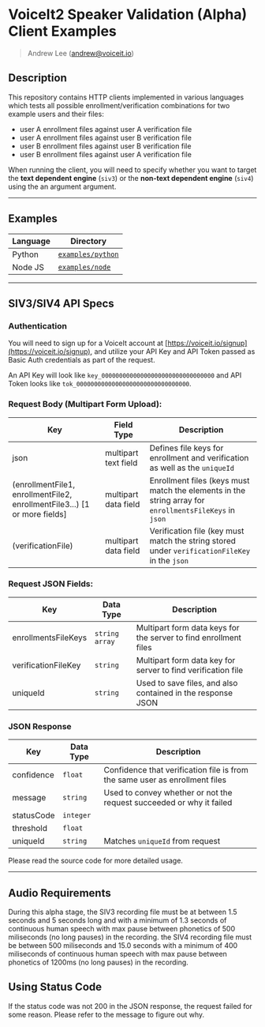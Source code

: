 # VoiceIt2 Speaker Validation (Alpha) Client Examples
> Andrew Lee ([andrew@voiceit.io](mailto:andrew@voiceit.io))

## Description

This repository contains HTTP clients implemented in various languages which tests all possible enrollment/verification combinations for two example users and their files:

- user A enrollment files against user A verification file
- user A enrollment files against user B verification file
- user B enrollment files against user B verification file
- user B enrollment files against user A verification file

When running the client, you will need to specify whether you want to target the **text dependent engine** (`siv3`) or the **non-text dependent engine** (`siv4`) using the an argument argument.

---

## Examples

| Language | Directory |
| --- | --- |
| Python | [`examples/python`](examples/python) |
| Node JS | [`examples/node`](examples/node) |

---

## SIV3/SIV4 API Specs

### Authentication

You will need to sign up for a VoiceIt account at [https://voiceit.io/signup](https://voiceit.io/signup), and utilize your API Key and API Token passed as Basic Auth credentials as part of the request.

An API Key will look like `key_00000000000000000000000000000000` and API Token looks like `tok_00000000000000000000000000000000`.

### Request Body (Multipart Form Upload):

| Key | Field Type | Description |
| -- | -- | -- |
| json | multipart text field | Defines file keys for enrollment and verification as well as the `uniqueId` |
| (enrollmentFile1, enrollmentFile2, enrollmentFile3...) [1 or more fields] | multipart data field | Enrollment files (keys must match the elements in the string array for `enrollmentsFileKeys` in `json` |
| (verificationFile) | multipart data field | Verification file (key must match the string stored under `verificationFileKey` in the `json` |


### Request JSON Fields: 

| Key | Data Type | Description |
| -- | -- | -- |
| enrollmentsFileKeys | `string array` | Multipart form data keys for the server to find enrollment files |
| verificationFileKey | `string` | Multipart form data key for server to find verification file |
| uniqueId | `string` | Used to save files, and also contained in the response JSON |



### JSON Response

| Key | Data Type | Description |
| -- | -- | -- |
| confidence | `float` | Confidence that verification file is from the same user as enrollment files |
| message | `string` | Used to convey whether or not the request succeeded or why it failed |
| statusCode | `integer` | |
| threshold | `float` | |
| uniqueId | `string` | Matches `uniqueId` from request |

Please read the source code for more detailed usage.

---

## Audio Requirements

During this alpha stage, the SIV3 recording file must be at between 1.5 seconds and 5 seconds long and with a minimum of 1.3 seconds of continuous human speech with max pause between phonetics of 500 miliseconds (no long pauses) in the recording. the SIV4 recording file must be between 500 miliseconds and 15.0 seconds with a minimum of 400 miliseconds of continuous human speech with max pause between phonetics of 1200ms (no long pauses) in the recording.

## Using Status Code
If the status code was not 200 in the JSON response, the request failed for some reason. Please refer to the message to figure out why.
